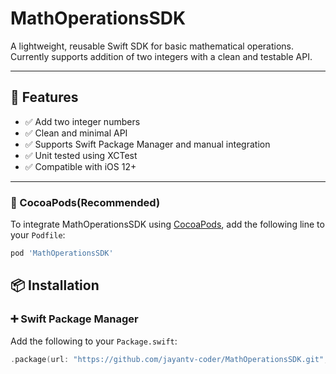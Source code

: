 
# MathOperationsSDK

A lightweight, reusable Swift SDK for basic mathematical operations. Currently supports addition of two integers with a clean and testable API.

---

## 🚀 Features

- ✅ Add two integer numbers
- ✅ Clean and minimal API
- ✅ Supports Swift Package Manager and manual integration
- ✅ Unit tested using XCTest
- ✅ Compatible with iOS 12+

---
### 🍫 CocoaPods(Recommended)

To integrate MathOperationsSDK using [CocoaPods](https://cocoapods.org), add the following line to your `Podfile`:

```ruby
pod 'MathOperationsSDK'
 ```

## 📦 Installation

### ➕ Swift Package Manager

Add the following to your `Package.swift`:

```swift
.package(url: "https://github.com/jayantv-coder/MathOperationsSDK.git", from: "1.0.0")
 ```


